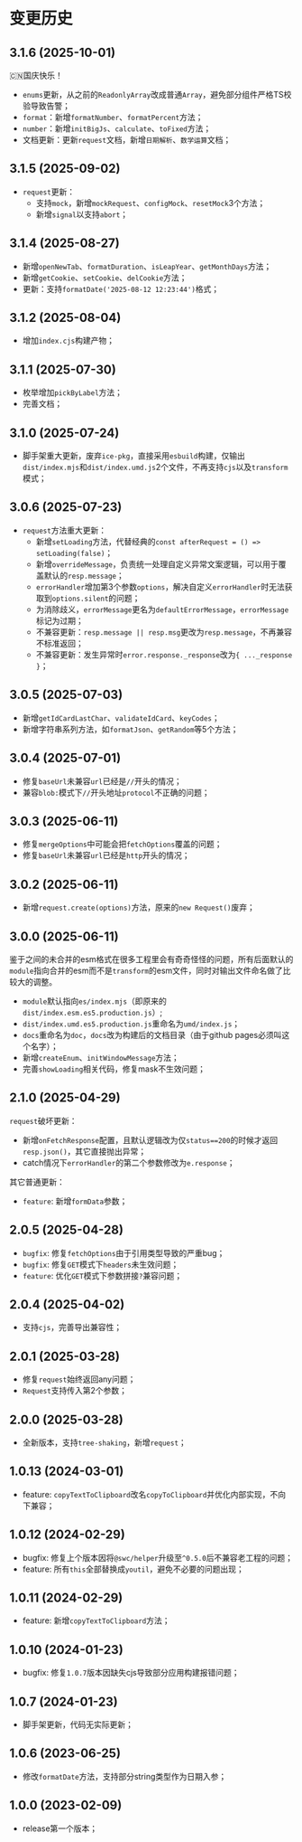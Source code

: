 # 变更历史

## 3.1.6 (2025-10-01)

🇨🇳国庆快乐！

* `enums`更新，从之前的`ReadonlyArray`改成普通`Array`，避免部分组件严格TS校验导致告警；
* `format`：新增`formatNumber`、`formatPercent`方法；
* `number`：新增`initBigJs`、`calculate`、`toFixed`方法；
* 文档更新：更新`request`文档，新增`日期解析`、`数学运算`文档；

## 3.1.5 (2025-09-02)

* `request`更新：
  * 支持`mock`，新增`mockRequest`、`configMock`、`resetMock`3个方法；
  * 新增`signal`以支持`abort`；

## 3.1.4 (2025-08-27)

* 新增`openNewTab`、`formatDuration`、`isLeapYear`、`getMonthDays`方法；
* 新增`getCookie`、`setCookie`、`delCookie`方法；
* 更新：支持`formatDate('2025-08-12 12:23:44')`格式；

## 3.1.2 (2025-08-04)

* 增加`index.cjs`构建产物；

## 3.1.1 (2025-07-30)

* 枚举增加`pickByLabel`方法；
* 完善文档；

## 3.1.0 (2025-07-24)

* 脚手架重大更新，废弃`ice-pkg`，直接采用`esbuild`构建，仅输出`dist/index.mjs`和`dist/index.umd.js`2个文件，不再支持`cjs`以及`transform`模式；

## 3.0.6 (2025-07-23)

* `request`方法重大更新：
    * 新增`setLoading`方法，代替经典的`const afterRequest = () => setLoading(false)`；
    * 新增`overrideMessage`，负责统一处理自定义异常文案逻辑，可以用于覆盖默认的`resp.message`；
    * `errorHandler`增加第3个参数`options`，解决自定义`errorHandler`时无法获取到`options.silent`的问题；
    * 为消除歧义，`errorMessage`更名为`defaultErrorMessage`，`errorMessage`标记为过期；
    * 不兼容更新：`resp.message || resp.msg`更改为`resp.message`，不再兼容不标准返回；
    * 不兼容更新：发生异常时`error.response._response`改为`{ ..._response }`；

## 3.0.5 (2025-07-03)

* 新增`getIdCardLastChar`、`validateIdCard`、`keyCodes`；
* 新增字符串系列方法，如`formatJson`、`getRandom`等5个方法；

## 3.0.4 (2025-07-01)

* 修复`baseUrl`未兼容`url`已经是`//`开头的情况；
* 兼容`blob:`模式下`//`开头地址`protocol`不正确的问题；

## 3.0.3 (2025-06-11)

* 修复`mergeOptions`中可能会把`fetchOptions`覆盖的问题；
* 修复`baseUrl`未兼容`url`已经是`http`开头的情况；

## 3.0.2 (2025-06-11)

* 新增`request.create(options)`方法，原来的`new Request()`废弃；

## 3.0.0 (2025-06-11)

鉴于之间的未合并的esm格式在很多工程里会有奇奇怪怪的问题，所有后面默认的`module`指向合并的esm而不是`transform`的esm文件，同时对输出文件命名做了比较大的调整。

* `module`默认指向`es/index.mjs`（即原来的`dist/index.esm.es5.production.js`）;
* `dist/index.umd.es5.production.js`重命名为`umd/index.js`；
* `docs`重命名为`doc`，`docs`改为构建后的文档目录（由于github pages必须叫这个名字）；
* 新增`createEnum`、`initWindowMessage`方法；
* 完善`showLoading`相关代码，修复mask不生效问题； 

## 2.1.0 (2025-04-29)

`request`破坏更新：

* 新增`onFetchResponse`配置，且默认逻辑改为仅`status==200`的时候才返回`resp.json()`，其它直接抛出异常；
* catch情况下`errorHandler`的第二个参数修改为`e.response`；

其它普通更新：

* `feature`: 新增`formData`参数；


## 2.0.5 (2025-04-28)

* `bugfix`: 修复`fetchOptions`由于引用类型导致的严重bug；
* `bugfix`: 修复`GET`模式下`headers`未生效问题；
* `feature`: 优化`GET`模式下参数拼接`?`兼容问题；

## 2.0.4 (2025-04-02)

* 支持`cjs`，完善导出兼容性；

## 2.0.1 (2025-03-28)

* 修复`request`始终返回any问题；
* `Request`支持传入第2个参数；

## 2.0.0 (2025-03-28)

* 全新版本，支持`tree-shaking`，新增`request`；

## 1.0.13 (2024-03-01)

* feature: `copyTextToClipboard`改名`copyToClipboard`并优化内部实现，不向下兼容；

## 1.0.12 (2024-02-29)

* bugfix: 修复上个版本因将`@swc/helper`升级至`^0.5.0`后不兼容老工程的问题；
* feature: 所有`this`全部替换成`youtil`，避免不必要的问题出现；

## 1.0.11 (2024-02-29)

* feature: 新增`copyTextToClipboard`方法；

## 1.0.10 (2024-01-23)

* bugfix: 修复`1.0.7`版本因缺失cjs导致部分应用构建报错问题；

## 1.0.7 (2024-01-23)

* 脚手架更新，代码无实际更新；

## 1.0.6 (2023-06-25)

* 修改`formatDate`方法，支持部分string类型作为日期入参；

## 1.0.0 (2023-02-09)

* release第一个版本；
